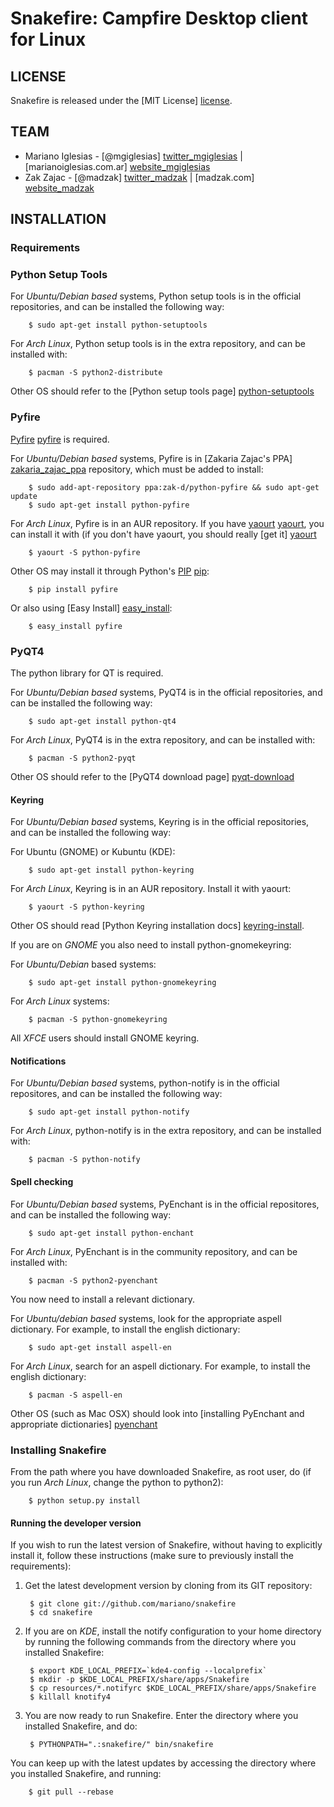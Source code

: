 # Snakefire: Campfire Desktop client for Linux #

## LICENSE ##

Snakefire is released under the [MIT License] [license].

## TEAM ##

* Mariano Iglesias - [@mgiglesias] [twitter_mgiglesias] | [marianoiglesias.com.ar] [website_mgiglesias]
* Zak Zajac - [@madzak] [twitter_madzak] | [madzak.com] [website_madzak]

## INSTALLATION ##

### Requirements ###

### Python Setup Tools ###

For *Ubuntu/Debian based* systems, Python setup tools is in the official repositories, 
and can be installed the following way:

		$ sudo apt-get install python-setuptools

For *Arch Linux*, Python setup tools is in the extra repository, and can be installed 
with:

		$ pacman -S python2-distribute

Other OS should refer to the [Python setup tools page] [python-setuptools]

### Pyfire ###

[Pyfire] [pyfire] is required.

For *Ubuntu/Debian based* systems, Pyfire is in [Zakaria Zajac's PPA] [zakaria_zajac_ppa] 
repository, which must be added to install:

        $ sudo add-apt-repository ppa:zak-d/python-pyfire && sudo apt-get update
        $ sudo apt-get install python-pyfire

For *Arch Linux*, Pyfire is in an AUR repository. If you have [yaourt] [yaourt],
you can install it with (if you don't have yaourt, you should really 
[get it] [yaourt]

		$ yaourt -S python-pyfire

Other OS may install it through Python's [PIP] [pip]:

        $ pip install pyfire

Or also using [Easy Install] [easy_install]:

        $ easy_install pyfire

### PyQT4 ###

The python library for QT is required.

For *Ubuntu/Debian based* systems, PyQT4 is in the official repositories, and can be
installed the following way:

		$ sudo apt-get install python-qt4

For *Arch Linux*, PyQT4 is in the extra repository, and can be installed with:

		$ pacman -S python2-pyqt

Other OS should refer to the [PyQT4 download page] [pyqt-download]

#### Keyring ####

For *Ubuntu/Debian based* systems, Keyring is in the official repositories, and can be
installed the following way:

For Ubuntu (GNOME) or Kubuntu (KDE):

		$ sudo apt-get install python-keyring

For *Arch Linux*, Keyring is in an AUR repository. Install it with yaourt:

		$ yaourt -S python-keyring

Other OS should read [Python Keyring installation docs] [keyring-install].

If you are on *GNOME* you also need to install python-gnomekeyring:

For *Ubuntu/Debian* based systems:

        $ sudo apt-get install python-gnomekeyring

For *Arch Linux* systems:

        $ pacman -S python-gnomekeyring

All *XFCE* users should install GNOME keyring.

#### Notifications ####

For *Ubuntu/Debian based* systems, python-notify is in the official repositores, and can be
installed the following way:

        $ sudo apt-get install python-notify

For *Arch Linux*, python-notify is in the extra repository, and can be installed with:

        $ pacman -S python-notify

#### Spell checking ####

For *Ubuntu/Debian based* systems, PyEnchant is in the official repositores, and can be
installed the following way:

        $ sudo apt-get install python-enchant

For *Arch Linux*, PyEnchant is in the community repository, and can be installed with:

        $ pacman -S python2-pyenchant

You now need to install a relevant dictionary.

For *Ubuntu/debian based* systems, look for the appropriate aspell dictionary. For example,
to install the english dictionary:

        $ sudo apt-get install aspell-en

For *Arch Linux*, search for an aspell dictionary. For example, to install the english
dictionary:

        $ pacman -S aspell-en

Other OS (such as Mac OSX) should look into [installing PyEnchant and appropriate dictionaries] [pyenchant]

### Installing Snakefire ###

From the path where you have downloaded Snakefire, as root user, do (if you run *Arch Linux*, change 
the python to python2):

        $ python setup.py install

#### Running the developer version ####

If you wish to run the latest version of Snakefire, without having to
explicitly install it, follow these instructions (make sure to previously
install the requirements):

1. Get the latest development version by cloning from its GIT repository:

		$ git clone git://github.com/mariano/snakefire
		$ cd snakefire

2. If you are on *KDE*, install the notify configuration to your home directory
   by running the following commands from the directory where you installed
   Snakefire:

		$ export KDE_LOCAL_PREFIX=`kde4-config --localprefix`
		$ mkdir -p $KDE_LOCAL_PREFIX/share/apps/Snakefire
		$ cp resources/*.notifyrc $KDE_LOCAL_PREFIX/share/apps/Snakefire
		$ killall knotify4

3. You are now ready to run Snakefire. Enter the directory where you installed
Snakefire, and do:

        $ PYTHONPATH=".:snakefire/" bin/snakefire

You can keep up with the latest updates by accessing the directory where
you installed Snakefire, and running:

		$ git pull --rebase

[license]: http://www.opensource.org/licenses/mit-license.php
[python-setuptools]: http://pypi.python.org/pypi/setuptools
[pyqt-download]: http://www.riverbankcomputing.co.uk/software/pyqt/download
[pyfire]: http://github.com/mariano/pyfire
[pyfire-readme]: http://github.com/mariano/pyfire#readme
[pip]: http://pypi.python.org/pypi/pip
[easy_install]: http://packages.python.org/distribute/easy_install.html
[zakaria_zajac_ppa]: https://launchpad.net/~zak-d/+archive/python-pyfire
[yaourt]: http://wiki.archlinux.org/index.php/Yaourt
[keyring-install]: http://pypi.python.org/pypi/keyring/#installation-instructions
[pyenchant]: http://packages.python.org/pyenchant/tutorial.html#installing-pyenchant
[twitter_mgiglesias]: http://twitter.com/mgiglesias
[website_mgiglesias]: http://marianoiglesias.com.ar
[twitter_madzak]: http://twitter.com/madzak
[website_madzak]: http://www.madzak.com

